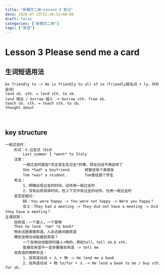 ```yaml
---
title: "新概念二册-Lesson 3 笔记"
date: 2020-07-23T22:36:51+08:00
draft: false
categories: ["新概念二册"]
tags: ["英语"]
---
```

# Lesson 3		Please send me a card  
## 生词短语用法  
    be friendly to -> He is friendly to all of us（friendly是名词 + ly，作形容词）
    lend sb. sth. = lend sth. to sb.
    lend 借出 / borrow 借入 -> borrow sth. from sb.
    teach sb. sth. = teach sth. to sb.
    thought about  

&nbsp;
&nbsp;  
## key structure
    一般过去时：
        形式：V.过去式（did）
            Last summer I *went* to Italy
        注意：
            一般过去时是指*完全发生在过去*的事，现在已经不再这样了
            She *had* a boyfriend.      她曾经有个男朋友
            Tom *was* a student.        Tom曾经是个学生
        考法：
            1、明确出现过去的时间，动作用一般过去时
            2、没有出现具体时间，但上下文中有过去的动作，也用一般过去时
        变否定疑问：
            BE：You were happy -> You were not happy -> Were you happy？
            实义：They had a meeting -> They did not have a meeting -> Did they have a meeting？
    主谓双宾：
        双宾语：一个是人，一个是物
        Then he lend  *me* *a book*
        物永远是直接宾语，人永远是间接宾语
        哪些及物动词能接双宾语？
            一个及物动词能同时接人+物的，例如tell，tell sb.b sth.
            能接双宾语不一定非要接双宾语 -> tell me
        双宾语的两种写法：
            1、双宾语动词 + 人 + 物 -> He lend me a book
            2、双宾语动词 + 物 to/for + 人 -> He lend a book to me / buy sth. for sb.



